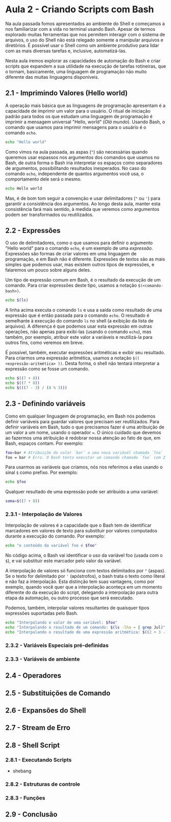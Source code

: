 # Aula 2 - Criando Scripts com Bash
Na aula passada fomos apresentados ao ambiente do Shell e começamos a nos familiarizar com a vida no terminal usando Bash. Apesar de termos explorado muitas ferramentas que nos permitem interagir com o sistema de arquivos, o uso do Shell não está relegado somente a manipular arquivos e diretórios. É possível usar o Shell como um ambiente produtivo para lidar com as mais diversas tarefas e, inclusive, automatizá-las.

Nesta aula iremos explorar as capacidades de automação do Bash e criar scripts que expandem a sua utilidade na execução de tarefas rotineiras, que o tornam, basicamente, uma linguagem de programação não muito diferente das muitas linguagens disponíveis.

## 2.1 - Imprimindo Valores (Hello world)
A operação mais básica que as linguagens de programação apresentam é a capacidade de imprimir um valor para o usuário. O ritual de iniciação padrão para todos os que estudam uma linguagem de programação é imprimir a mensagem universal "Hello, world" (_Olá mundo_). Usando Bash, o comando que usamos para imprimir mensagens para o usuário é o comando `echo`.

```bash
echo "Hello world"
```

Como vimos na aula passada, as aspas (`"`) são necessárias quando queremos usar espassos nos argumentos dos comandos que usamos no Bash, de outra forma o Bash iria interpretar os espaços como separadores de argumentos, possibilitando resultados inesperados. No caso do comando `echo`, independente de quantos argumentos você usa, o comportamento dele será o mesmo.

```bash
echo Hello world
```

Mas, é de bom tom seguir a convenção e usar delimitadores (`"` ou `'`) para garantir a consistência dos argumentos. Ao longo desta aula, manter esta consistência fará mais sentido, à medida que veremos como argumentos podem ser transformados ou reutilizados.

## 2.2 - Expressões
O uso de delimitadores, como o que usamos para definir o argumento "Hello world" para o comando `echo`, é um exemplo de uma _expressão_. Expressões são formas de criar valores em uma linguagem de programação, e em Bash não é diferente. Expressões de textos são as mais simples que podemos usar, mas existem outros tipos de expressões, e falaremos um pouco sobre alguns deles.

Um tipo de expressão comum em Bash, é o resultado da execução de um comando. Para criar expressões deste tipo, usamos a notação `$(<comando-bash>)`.

```bash
echo $(ls)
```

A linha acima executa o comando `ls` e usa a saída como resultado de uma expressão que é então passada para o comando `echo`. O resultado é semelhante à execução do comando `ls` no shell (a exibição da lista de arquivos). A diferença é que podemos usar esta expressão em outras operações, não apenas para exibí-las (usando o comando `echo`), mas também, por exemplo, atribuir este valor a variáveis e reutilizá-la para outros fins, como veremos em breve.

É possível, também, executar expressões aritméticas e exibir seu resultado. Para criarmos uma expressão aritmética, usamos a notação `$(( <expressão-aritmética> ))`. Desta forma, o shell não tentará interpretar a expressão como se fosse um comando.

```bash
echo $((7 + 8))
echo $((7 * 8))
echo $(((7 - 3) / (8 % 3)))
```

## 2.3 - Definindo variáveis
Como em qualquer linguagem de programação, em Bash nós podemos definir variáveis para guardar valores que precisam ser reutilizados. Para definir variáveis em Bash, tudo o que precisamos fazer é uma atribuição de um valor a um nome, usando o operador `=`. O único cuidado que devemos ao fazermos uma atribuição é redobrar nossa atenção ao fato de que, em Bash, espaços contam. Por exemplo:

```bash
foo=bar # Atribuição do valor `bar` a uma nova variável chamada `foo`
foo = bar # Erro. O Bash tenta executar um comando chamado `foo` com 2 argumentos (`-` e `bar`).
```

Para usarmos as variáveis que criamos, nós nos referimos a elas usando o sinal `$` como prefixo. Por exemplo:

```bash
echo $foo
```

Qualquer resultado de uma expressão pode ser atribuído a uma variável:

```bash
soma=$((7 + 8))

```

### 2.3.1 - Interpolação de Valores
Interpolação de valores é a capacidade que o Bash tem de identificar marcadores em valores de texto para substituir por valores computados durante a execução do comando. Por exemplo:

```bash
echo "o conteúdo da variável foo é $foo"
```

No código acima, o Bash vai identificar o uso da variável foo (usada com o `$`), e vai substituir este marcador pelo valor da variável.

A interpolação de valores só funciona com textos delimitados por `"` (aspas). Se o texto for delimitado por `'` (apóstrofos), o bash trata o texto como literal e não faz a interpolação. Esta distinção tem suas vantagens, como por exemplo, quando você quer que a interpolação aconteça em um momento diferente do da execução do script, delegando a interpolação para outra etapa da automação, ou outro processo que será executado.

Podemos, também, interpolar valores resultantes de quaisquer tipos expressões suportadas pelo Bash.

```bash
echo "Interpolando o valor de uma variável: $foo"
echo "Interpolando o resultado de um comando: $(ls -lha ~ | grep Jul)"
echo "Interpolando o resultado de uma expressão aritmética: $((2 + 3 - 4 * 5 / 6 % 7))"
```

### 2.3.2 - Variáveis Especiais pré-definidas
### 2.3.3 - Variáveis de ambiente
## 2.4 - Operadores
## 2.5 - Substituições de Comando 
## 2.6 - Expansões do Shell
## 2.7 - Stream de Erro
## 2.8 - Shell Script
### 2.8.1 - Executando Scripts
- shebang
### 2.8.2 - Estruturas de controle
### 2.8.3 - Funções
## 2.9 - Conclusão
